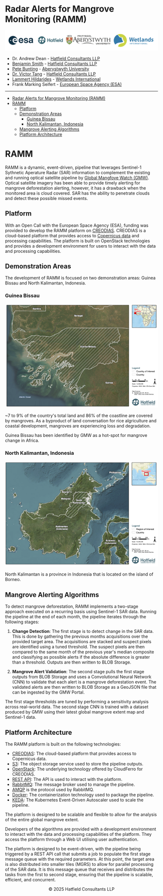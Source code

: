 # Radar Alerts for Mangrove Monitoring (RAMM)

![company_logos](public/hatfield-esa-wetlandsint-abers.png)



- Dr. Andrew Dean - [Hatfield Consultants LLP](https://hatfieldgroup.com)
- [Benjamin Smith](https://github.com/bnjam) - [Hatfield Consultants LLP](https://hatfieldgroup.com)
- [Pete Bunting](https://github.com/petebunting) - [Aberystwyth University](https://www.aber.ac.uk/en/)
- [Dr. Victor Tang](https://github.com/weigangtang) - [Hatfield Consultants LLP](https://hatfieldgroup.com)
- [Lammert Hildarides](https://github.com/lhilarides) - [Wetlands International](https://www.wetlands.org)
- Frank Marking Seifert - [European Space Agency (ESA)](https://www.esa.int)

---

- [Radar Alerts for Mangrove Monitoring (RAMM)](#radar-alerts-for-mangrove-monitoring-ramm)
- [RAMM](#ramm)
  - [Platform](#platform)
  - [Demonstration Areas](#demonstration-areas)
    - [Guinea Bissau](#guinea-bissau)
    - [North Kalimantan, Indonesia](#north-kalimantan-indonesia)
  - [Mangrove Alerting Algorithms](#mangrove-alerting-algorithms)
  - [Platform Architecture](#platform-architecture)


# RAMM

RAMM is a dynamic, event-driven, pipeline that leverages
Sentinel-1 Sythnetic Aperature Radar (SAR) information to
complement the existing and running optical satellite
pipeline by [Global Mangfove Watch (GMW)](https://www.globalmangrovewatch.org/).
Optical satellite imagery has been able to provide timely
alerting for mangrove deforestation alerting, however, it
has a drawback when the monitored area is cloud covered.
SAR has the ability to penetrate clouds and detect these
possible missed events.

## Platform

With an Open Call with the European Space Agency (ESA),
funding was provided to develop the RAMM platform on [CREODIAS](https://creodias.eu/).
CREODIAS is a cloud-based platform that provides access to
[Copernicus data](https://creodias.eu/eodata/all-sources/) and processing capabilities.
The platform is built on OpenStack technologies and provides
a development environment for users to interact with the data
and processing capabilities.

## Demonstration Areas

The development of RAMM is focused on two demonstration areas: Guinea Bissau and North Kalimantan, Indonesia.


### Guinea Bissau

![guinea_bissau](public/guinea-bissau-hatfield-map.png)

~7 to 9% of the country's total land and 86% of the
coastline are covered by mangroves. 
As a byproduct of land conversation for rice 
algriculture and coastal development, mangroves are
experiencing loss and degradation.

Guinea Bissau has been identified by GMW as a hot-spot 
for mangrove change in Africa. 

### North Kalimantan, Indonesia

![north_kalimantan](public/north-kalimantan-hatfield-map.png)

North Kalimantan is a province in Indonesia that is
located on the island of Borneo.

## Mangrove Alerting Algorithms

To detect mangrove deforestation, RAMM implements a two-stage
approach executed on a recurring basis using Sentinel-1 SAR
data. 
Running the pipeline at the end of each month, the pipeline
iterates through the following stages:

1. **Change Detection**: The first stage is to detect change
   in the SAR data. This is done by gathering the previous
   months acquisitions over the provided target area.
   The acquisitions are stacked and suspect pixels are
   identified using a tuned threshold.
   The suspect pixels are then compared to the same month of the 
   previous year's median composite and classifying as possible
   alerts if the absolute difference is greater than a threshold.
   Outputs are then written to BLOB Storage. 

2. **Mangrove Alert Validation**: The second stage pulls the 
    first stage outputs from BLOB Storage and
    uses a Convolutional Neural Network (CNN) to validate
    that each alert is a mangrove deforestation event.
    The validated alerts are then written to BLOB Storage 
    as a GeoJSON file that can be ingested by the GMW Portal.

The first stage thresholds are tuned by performing a sensitivity
analysis across real-world data.
The second stage CNN is trained with a dataset produced by GMW using
their latest global mangrove extent map and Sentinel-1 data.

## Platform Architecture

The RAMM platform is built on the following technologies:

- [CREODIAS](https://creodias.eu/): The cloud-based platform that provides access to Copernicus data.
- [S3](https://aws.amazon.com/s3/): The object storage service used to store the pipeline outputs.
- [OpenStack](https://www.openstack.org/): The underlying technology offered by CloudFerro for CREODIAS.
- [REST API](https://restfulapi.net/): The API is used to interact with the platform.
- [RabbitMQ](https://www.rabbitmq.com/): The message broker used to manage the pipeline.
- [AMQP](https://www.amqp.org/) is the protocol used by RabbitMQ.
- [Docker](https://www.docker.com/): The containerization technology used to package the pipeline.
- [KEDA](https://keda.sh/): The Kubernetes Event-Driven Autoscaler used to scale the pipeline.

The platform is designed to be scalable and flexible to allow for
the analysis of the entire global mangrove extent.

Developers of the algorithms are provided with a development environment
to interact with the data and processing capabilities of the platform.
They access the platform through a Web UI utilising user authentication. 

The platform is designed to be event-driven, with the pipeline being
triggered by a REST API call that submits a job to populate the
first stage message queue with the required parameters.
At this point, the target area is also distributed into smaller
tiles (MGRS) to allow for parallel processing of the SAR data.
It is this message queue that receives and distributes the
tasks from the first to second stage, ensuring that the pipeline
is scalable, efficient, and concurrent.

<div
    style="
        justify-content: center;
        display: flex;
        "
>
&copy; 2025 Hatfield Consultants LLP
</div>